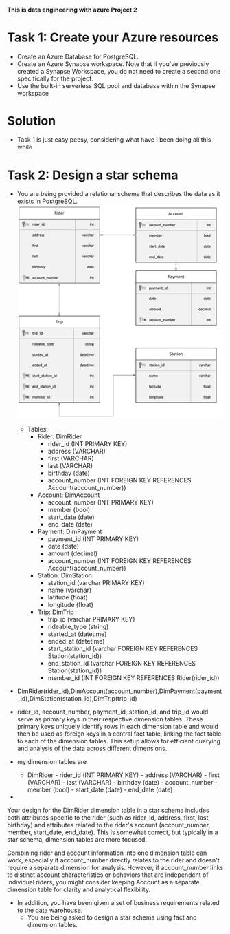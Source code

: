 #### This is data engineering with azure Project 2
# Task 1: Create your Azure resources
- Create an Azure Database for PostgreSQL.
- Create an Azure Synapse workspace. Note that if you've previously created a Synapse Workspace, you do not need to create a second one specifically for the project.
- Use the built-in serverless SQL pool and database within the Synapse workspace

# Solution
- Task 1 is just easy peesy, considering what have I been doing all this while

# Task 2: Design a star schema
- You are being provided a relational schema that describes the data as it exists in PostgreSQL. 
![relational schema that describes the data as it exists in PostgreSQL](https://github.com/anindameister/dataEngineeringWithAzure/blob/main/divvy-erd.png)
    - Tables:
        - Rider: DimRider
            - rider_id (INT PRIMARY KEY)
            - address (VARCHAR)
            - first (VARCHAR)
            - last (VARCHAR)
            - birthday (date)
            - account_number (INT FOREIGN KEY REFERENCES Account(account_number))
        - Account: DimAccount
            - account_number (INT PRIMARY KEY)
            - member (bool)
            - start_date (date)
            - end_date (date)
        - Payment: DimPayment
            - payment_id (INT PRIMARY KEY)
            - date (date)
            - amount (decimal)
            - account_number (INT FOREIGN KEY REFERENCES Account(account_number)) 
        - Station: DimStation
            - station_id (varchar PRIMARY KEY)
            - name (varchar)
            - latitude (float)
            - longitude (float)
        - Trip: DimTrip
            - trip_id (varchar PRIMARY KEY)
            <!-- There's a minor type mismatch for the rideable_type field in the Trip table, which should be VARCHAR to match the diagram instead of string. -->
            - rideable_type (string)
            - started_at (datetime)
            - ended_at (datetime)
            <!-- The Trip table's foreign keys start_station_id and end_station_id are mentioned as INT in your text, but given they reference Station(station_id) which is a VARCHAR, the data types should match. Therefore, the foreign keys should also be of type VARCHAR to correctly reference the primary key of the Station table. -->
            - start_station_id (varchar FOREIGN KEY REFERENCES Station(station_id)) 
            - end_station_id (varchar FOREIGN KEY REFERENCES Station(station_id)) 
            <!-- The foreign key in the Trip table should be rider_id, not member_id, to match the rider_id primary key in the Rider table according to the diagram. -->
            - member_id (INT FOREIGN KEY REFERENCES Rider(rider_id)) 

 - DimRider(rider_id),DimAccount(account_number),DimPayment(payment_id),DimStation(station_id),DimTrip(trip_id)
 - rider_id, account_number, payment_id, station_id, and trip_id would serve as primary keys in their respective dimension tables. These primary keys uniquely identify rows in each dimension table and would then be used as foreign keys in a central fact table, linking the fact table to each of the dimension tables. This setup allows for efficient querying and analysis of the data across different dimensions.
- my dimension tables are
    - DimRider
            - rider_id (INT PRIMARY KEY)
            - address (VARCHAR)
            - first (VARCHAR)
            - last (VARCHAR)
            - birthday (date)
            - account_number 
            - member (bool)
            - start_date (date)
            - end_date (date)
- 
Your design for the DimRider dimension table in a star schema includes both attributes specific to the rider (such as rider_id, address, first, last, birthday) and attributes related to the rider's account (account_number, member, start_date, end_date). This is somewhat correct, but typically in a star schema, dimension tables are more focused.

Combining rider and account information into one dimension table can work, especially if account_number directly relates to the rider and doesn't require a separate dimension for analysis. However, if account_number links to distinct account characteristics or behaviors that are independent of individual riders, you might consider keeping Account as a separate dimension table for clarity and analytical flexibility.
           



           





- In addition, you have been given a set of business requirements related to the data warehouse. 
    - You are being asked to design a star schema using fact and dimension tables.